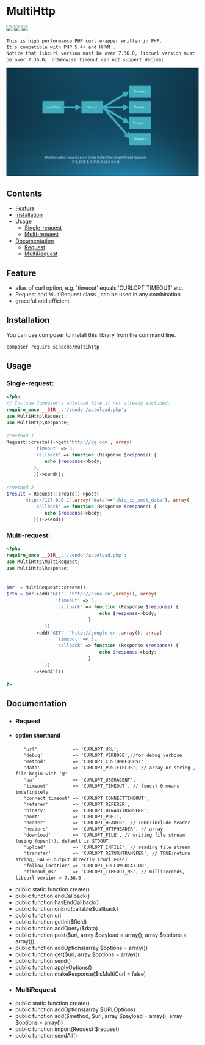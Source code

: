 # MultiHttp

[![](https://api.travis-ci.org/sinacms/MultiHttp.svg?branch=master)](https://travis-ci.org/sinacms/MultiHttp)
[![](https://scrutinizer-ci.com/g/sinacms/MultiHttp/badges/quality-score.png?b=master)](https://scrutinizer-ci.com/g/sinacms/MultiHttp)
[![](https://scrutinizer-ci.com/g/sinacms/MultiHttp/badges/coverage.png?b=master)](https://scrutinizer-ci.com/g/sinacms/MultiHttp/)
    
    
    This is high performance PHP curl wrapper written in PHP.
	It's compatible with PHP 5.4+ and HHVM .
	Notice that libcurl version must be over 7.36.0, libcurl version must be over 7.36.0， otherwise timeout can not suppert decimal.


![](multi-http.jpg)

## Contents

 * [Feature](#feature)
 * [Installation](#installation)
 * [Usage](#usage)
   * [Single-request](single-request)
   * [Multi-request](multi-request)
 * [Documentation](#documentation)
   * [Request](#request)
   * [MultiRequest](#multiRequest)
 



    
## Feature
 - alias of curl option, e.g.  'timeout' equals 'CURLOPT_TIMEOUT' etc.
 - Request  and  MultiRequest class  ,  can be used in any combination 
 - graceful and efficient

## Installation

   You can use composer to install this library from the command line.
```bash
composer require sinacms/multihttp
```   

   
## Usage

### Single-request:


```php
<?php
// Include Composer's autoload file if not already included.
require_once __DIR__.'/vendor/autoload.php';
use MultiHttp\Request;
use MultiHttp\Response;

//method 1
Request::create()->get('http://qq.com', array(
          'timeout' => 3,
          'callback' => function (Response $response) {
              echo $response->body;
          },
          ))->send();
      
//method 2
$result = Request::create()->post(
      'http://127.0.0.1',array('data'=>'this_is_post_data'), array(
          'callback' => function (Response $response) {
              echo $response->body;
          }))->send();

``` 


### Multi-request:
 
```php
<?php
require_once __DIR__.'/vendor/autoload.php';
use MultiHttp\MultiRequest;
use MultiHttp\Response;


$mr  = MultiRequest::create();
$rtn = $mr->add('GET', 'http://sina.cn',array(), array(
                  'timeout' => 3,
                  'callback' => function (Response $response) {
                                  echo $response->body;
                              }
              ))
          ->add('GET', 'http://google.cn',array(), array(
                  'timeout' => 3,
                  'callback' => function (Response $response) {
                                  echo $response->body;
                              }
              ))    
	      ->sendAll();

?>
``` 

## Documentation 
  * ### Request
   * #### option shorthand
    		'url'             => 'CURLOPT_URL',
    		'debug'           => 'CURLOPT_VERBOSE',//for debug verbose
    		'method'          => 'CURLOPT_CUSTOMREQUEST',
    		'data'            => 'CURLOPT_POSTFIELDS', // array or string , file begin with '@'
    		'ua'              => 'CURLOPT_USERAGENT',
    		'timeout'         => 'CURLOPT_TIMEOUT', // (secs) 0 means indefinitely
    		'connect_timeout' => 'CURLOPT_CONNECTTIMEOUT',
    		'referer'         => 'CURLOPT_REFERER',
    		'binary'          => 'CURLOPT_BINARYTRANSFER',
    		'port'            => 'CURLOPT_PORT',
    		'header'          => 'CURLOPT_HEADER', // TRUE:include header
    		'headers'         => 'CURLOPT_HTTPHEADER', // array
    		'download'        => 'CURLOPT_FILE', // writing file stream (using fopen()), default is STDOUT
    		'upload'          => 'CURLOPT_INFILE', // reading file stream
    		'transfer'        => 'CURLOPT_RETURNTRANSFER', // TRUE:return string; FALSE:output directly (curl_exec)
    		'follow_location' => 'CURLOPT_FOLLOWLOCATION',
    		'timeout_ms'      => 'CURLOPT_TIMEOUT_MS', // milliseconds,  libcurl version > 7.36.0 ,
   
   * public static function create()
   * public function endCallback()
   * public function hasEndCallback()
   * public function onEnd(callable$callback)
   * public function uri
   * public function getIni($field)
   * public function addQuery($data)
   * public function post($uri, array $payload = array(), array $options = array())
   * public function addOptions(array $options = array())
   * public function get($uri, array $options = array())
   * public function send()
   * public function applyOptions()
   * public function makeResponse($isMultiCurl = false)
  * ### MultiRequest
   * public static function create()
   * public function addOptions(array $URLOptions)
   * public function add($method, $uri, array $payload = array(), array $options = array())
   * public function import(Request $request)
   * public function sendAll()
